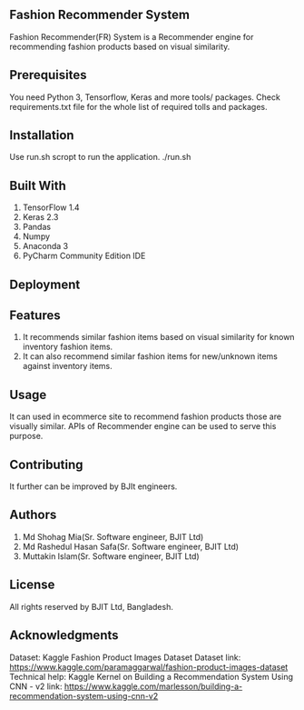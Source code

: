 ## Fashion Recommender System
Fashion Recommender(FR) System is a Recommender engine for recommending fashion products based on visual similarity.

## Prerequisites
You need Python 3, Tensorflow, Keras and more tools/ packages.
Check requirements.txt file for the whole list of required tolls and packages.

## Installation
Use run.sh scropt to run the application.
./run.sh

## Built With
1. TensorFlow 1.4
2. Keras 2.3
3. Pandas
4. Numpy
5. Anaconda 3
6. PyCharm Community Edition IDE

## Deployment

## Features
1. It recommends similar fashion items based on visual similarity for known inventory fashion items.
2. It can also recommend similar fashion items for new/unknown items against inventory items.

## Usage
It can used in ecommerce site to recommend fashion products those are visually similar.
APIs of Recommender engine can be used to serve this purpose.

## Contributing
It further can be improved by BJIt engineers.

## Authors
1. Md Shohag Mia(Sr. Software engineer, BJIT Ltd)
2. Md Rashedul Hasan Safa(Sr. Software engineer, BJIT Ltd)
3. Muttakin Islam(Sr. Software engineer, BJIT Ltd)

## License
All rights reserved by BJIT Ltd, Bangladesh.

## Acknowledgments
Dataset: Kaggle Fashion Product Images Dataset
Dataset link: https://www.kaggle.com/paramaggarwal/fashion-product-images-dataset
Technical help: Kaggle Kernel on Building a Recommendation System Using CNN - v2
link: https://www.kaggle.com/marlesson/building-a-recommendation-system-using-cnn-v2
